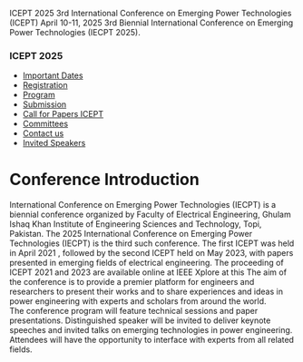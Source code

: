 ICEPT 2025
3rd International Conference on Emerging Power Technologies (ICEPT) April 10-11, 2025
3rd Biennial International Conference on Emerging Power Technologies (IECPT 2025).
### ICEPT 2025
  * [Important Dates](https://giki.edu.pk/icept/important-dates-icept/)
  * [Registration](https://giki.edu.pk/icept/registration-icept/)
  * [Program](https://giki.edu.pk/icept/program-icept/)
  * [Submission](https://giki.edu.pk/icept/submission-icept/)
  * [Call for Papers ICEPT](https://giki.edu.pk/icept/call-for-papers-icept/)
  * [Committees](https://giki.edu.pk/icept/committees-icept/)
  * [Contact us](https://giki.edu.pk/icept/contact-us-icept/)
  * [Invited Speakers](https://giki.edu.pk/invited-speakers-icep/)


# **Conference Introduction**
International Conference on Emerging Power Technologies (IECPT) is a biennial conference organized by Faculty of Electrical Engineering, Ghulam Ishaq Khan Institute of Engineering Sciences and Technology, Topi, Pakistan. The 2025 International Conference on Emerging Power Technologies (IECPT) is the third such conference. The first ICEPT was held in April 2021 , followed by the second ICEPT held on May 2023, with papers presented in emerging fields of electrical engineering. The proceeding of ICEPT 2021 and 2023 are available online at IEEE Xplore at this 
The aim of the conference is to provide a premier platform for engineers and researchers to present their works and to share experiences and ideas in power engineering with experts and scholars from around the world.  
The conference program will feature technical sessions and paper presentations. Distinguished speaker will be invited to deliver keynote speeches and invited talks on emerging technologies in power engineering. Attendees will have the opportunity to interface with experts from all related fields. 
